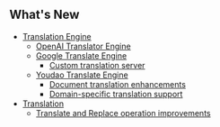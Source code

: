 <h2 class="title">What's New</h2>
<div class="sponsor-container"></div>
<div class="ww-ads wwads-cn wwads-horizontal" data-id="327"></div>

* [Translation Engine](/ja/updates/v3.5#translation-engine)
    * [OpenAI Translator Engine](/ja/updates/v3.5#openai-translator-engine)
    * [Google Translate Engine](/ja/updates/v3.5#google-translate-engine)
      * [Custom translation server](/ja/updates/v3.5#google-server-config)
    * [Youdao Translate Engine](/ja/updates/v3.5#youdao-translate-engine)
      * [Document translation enhancements](/ja/updates/v3.5#youdao-document-translation)
      * [Domain-specific translation support](/ja/updates/v3.5#youdao-translation-domain)
* [Translation](/ja/updates/v3.5#translation)
  * [Translate and Replace operation improvements](/ja/updates/v3.5#translate-and-replace)

